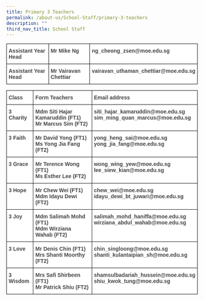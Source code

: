 ```yaml
---
title: Primary 3 Teachers
permalink: /about-us/School-Staff/primary-3-teachers
description: ""
third_nav_title: School Staff
---
```

<style type="text/css">
.tg  {border-collapse:collapse;border-spacing:0;}
.tg td{border-color:black;border-style:solid;border-width:1px;font-family:Arial, sans-serif;font-size:14px;
  overflow:hidden;padding:10px 5px;word-break:normal;}
.tg th{border-color:black;border-style:solid;border-width:1px;font-family:Arial, sans-serif;font-size:14px;
  font-weight:normal;overflow:hidden;padding:10px 5px;word-break:normal;}
.tg .tg-9u4g{background-color:#FFF;color:#454545;font-weight:bold;text-align:left;vertical-align:top}
</style>
<table class="tg">
<thead>
  <tr>
    <th class="tg-9u4g">Assistant Year Head</th>
    <th class="tg-9u4g">Mr Mike Ng</th>
    <th class="tg-9u4g">ng_cheong_zsen@moe.edu.sg<br></th>
  </tr>
</thead>
<tbody>
  <tr>
    <td class="tg-9u4g">Assistant Year Head </td>
    <td class="tg-9u4g">Mr Vairavan Chettiar</td>
    <td class="tg-9u4g">vairavan_uthaman_chettiar@moe.edu.sg<br></td>
  </tr>
</tbody>
</table>

<p> </p>

<style type="text/css">
.tg  {border-collapse:collapse;border-spacing:0;}
.tg td{border-color:black;border-style:solid;border-width:1px;font-family:Arial, sans-serif;font-size:14px;
  overflow:hidden;padding:10px 5px;word-break:normal;}
.tg th{border-color:black;border-style:solid;border-width:1px;font-family:Arial, sans-serif;font-size:14px;
  font-weight:normal;overflow:hidden;padding:10px 5px;word-break:normal;}
.tg .tg-6cnb{background-color:#FFF;color:#444;font-weight:bold;text-align:left;vertical-align:top}
.tg .tg-9u4g{background-color:#FFF;color:#454545;font-weight:bold;text-align:left;vertical-align:top}
</style>
<table class="tg">
<thead>
  <tr>
    <th class="tg-6cnb">Class</th>
    <th class="tg-9u4g">Form Teachers</th>
    <th class="tg-9u4g">Email address</th>
  </tr>
</thead>
<tbody>
  <tr>
    <td class="tg-9u4g">3 Charity</td>
    <td class="tg-6cnb">Mdm Siti Hajar Kamaruddin (FT1)<br>Mr Marcus Sim (FT2)</td>
    <td class="tg-6cnb">siti_hajar_kamaruddin@moe.edu.sg<br>sim_ming_quan_marcus@moe.edu.sg<br></td>
  </tr>
  <tr>
    <td class="tg-9u4g">3 Faith<br></td>
    <td class="tg-6cnb">Mr David Yong (FT1)<br>Ms Yong Jia Fang (FT2)<br></td>
    <td class="tg-6cnb">yong_heng_sai@moe.edu.sg<br>yong_jia_fang@moe.edu.sg<br></td>
  </tr>
  <tr>
    <td class="tg-9u4g">3 Grace</td>
    <td class="tg-6cnb">Mr Terence Wong (FT1)<br>Ms Esther Lee (FT2)<br></td>
    <td class="tg-6cnb">wong_wing_yew@moe.edu.sg<br>lee_siew_kian@moe.edu.sg<br></td>
  </tr>
  <tr>
    <td class="tg-9u4g">3 Hope</td>
    <td class="tg-6cnb">Mr Chew Wei (FT1)<br>Mdm Idayu Dewi (FT2)<br></td>
    <td class="tg-6cnb">chew_wei@moe.edu.sg<br>idayu_dewi_bt_juwari@moe.edu.sg<br></td>
  </tr>
  <tr>
    <td class="tg-9u4g">3 Joy</td>
    <td class="tg-6cnb">Mdm Salimah Mohd (FT1)<br>Mdm Wirziana Wahab (FT2)<br></td>
    <td class="tg-6cnb">salimah_mohd_haniffa@moe.edu.sg<br>wirziana_abdul_wahab@moe.edu.sg<br></td>
  </tr>
  <tr>
    <td class="tg-9u4g">3 Love</td>
    <td class="tg-9u4g">Mr Denis Chin (FT1)<br>Mrs Shanti Moorthy (FT2)</td>
    <td class="tg-9u4g">chin_singloong@moe.edu.sg<br>shanti_kulantaipian_sh@moe.edu.sg</td>
  </tr>
  <tr>
    <td class="tg-9u4g">3 Wisdom</td>
    <td class="tg-9u4g">Mrs Safi Shirbeen (FT1)<br>Mr Patrick Shiu (FT2)</td>
    <td class="tg-9u4g">shamsulbadariah_hussein@moe.edu.sg<br>shiu_kwok_tung@moe.edu.sg</td>
  </tr>
</tbody>
</table>